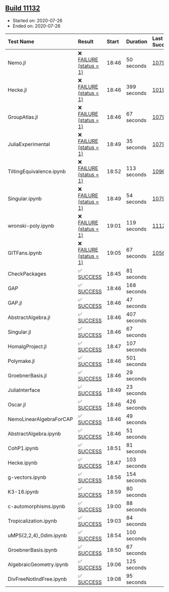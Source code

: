 ## [Build 11132](https://oscarci.mathematik.uni-kl.de/job/oscar/11132/)

* Started on: 2020-07-26
* Ended on: 2020-07-26

| Test Name    | Result | Start | Duration | Last Success | First Failure |
|:-------------|:-------|:------|:---------|:-------------|:--------------|
| Nemo.jl | ❌ [FAILURE (status = 1)](https://oscarci.mathematik.uni-kl.de/job/oscar/11132/artifact/logs/build-11132/Nemo.jl.log) | 18:46 | 50 seconds | [10790](https://oscarci.mathematik.uni-kl.de/job/oscar/10790/) | [10791](https://oscarci.mathematik.uni-kl.de/job/oscar/10791/) |
| Hecke.jl | ❌ [FAILURE (status = 1)](https://oscarci.mathematik.uni-kl.de/job/oscar/11132/artifact/logs/build-11132/Hecke.jl.log) | 18:46 | 399 seconds | [10197](https://oscarci.mathematik.uni-kl.de/job/oscar/10197/) | [10198](https://oscarci.mathematik.uni-kl.de/job/oscar/10198/) |
| GroupAtlas.jl | ❌ [FAILURE (status = 1)](https://oscarci.mathematik.uni-kl.de/job/oscar/11132/artifact/logs/build-11132/GroupAtlas.jl.log) | 18:46 | 67 seconds | [10790](https://oscarci.mathematik.uni-kl.de/job/oscar/10790/) | [10791](https://oscarci.mathematik.uni-kl.de/job/oscar/10791/) |
| JuliaExperimental | ❌ [FAILURE (status = 1)](https://oscarci.mathematik.uni-kl.de/job/oscar/11132/artifact/logs/build-11132/JuliaExperimental.log) | 18:49 | 35 seconds | [10790](https://oscarci.mathematik.uni-kl.de/job/oscar/10790/) | [10791](https://oscarci.mathematik.uni-kl.de/job/oscar/10791/) |
| TiltingEquivalence.ipynb | ❌ [FAILURE (status = 1)](https://oscarci.mathematik.uni-kl.de/job/oscar/11132/artifact/logs/build-11132/TiltingEquivalence.ipynb.log) | 18:52 | 113 seconds | [10962](https://oscarci.mathematik.uni-kl.de/job/oscar/10962/) | [10963](https://oscarci.mathematik.uni-kl.de/job/oscar/10963/) |
| Singular.ipynb | ❌ [FAILURE (status = 1)](https://oscarci.mathematik.uni-kl.de/job/oscar/11132/artifact/logs/build-11132/Singular.ipynb.log) | 18:49 | 54 seconds | [10790](https://oscarci.mathematik.uni-kl.de/job/oscar/10790/) | [10791](https://oscarci.mathematik.uni-kl.de/job/oscar/10791/) |
| wronski-poly.ipynb | ❌ [FAILURE (status = 1)](https://oscarci.mathematik.uni-kl.de/job/oscar/11132/artifact/logs/build-11132/wronski-poly.ipynb.log) | 19:01 | 119 seconds | [11129](https://oscarci.mathematik.uni-kl.de/job/oscar/11129/) | [11130](https://oscarci.mathematik.uni-kl.de/job/oscar/11130/) |
| GITFans.ipynb | ❌ [FAILURE (status = 1)](https://oscarci.mathematik.uni-kl.de/job/oscar/11132/artifact/logs/build-11132/GITFans.ipynb.log) | 19:05 | 67 seconds | [10566](https://oscarci.mathematik.uni-kl.de/job/oscar/10566/) | [10567](https://oscarci.mathematik.uni-kl.de/job/oscar/10567/) |
| CheckPackages | ✅ [SUCCESS](https://oscarci.mathematik.uni-kl.de/job/oscar/11132/artifact/logs/build-11132/CheckPackages.log) | 18:45 | 81 seconds |  |  |
| GAP | ✅ [SUCCESS](https://oscarci.mathematik.uni-kl.de/job/oscar/11132/artifact/logs/build-11132/GAP.log) | 18:46 | 168 seconds |  |  |
| GAP.jl | ✅ [SUCCESS](https://oscarci.mathematik.uni-kl.de/job/oscar/11132/artifact/logs/build-11132/GAP.jl.log) | 18:46 | 47 seconds |  |  |
| AbstractAlgebra.jl | ✅ [SUCCESS](https://oscarci.mathematik.uni-kl.de/job/oscar/11132/artifact/logs/build-11132/AbstractAlgebra.jl.log) | 18:46 | 407 seconds |  |  |
| Singular.jl | ✅ [SUCCESS](https://oscarci.mathematik.uni-kl.de/job/oscar/11132/artifact/logs/build-11132/Singular.jl.log) | 18:46 | 67 seconds |  |  |
| HomalgProject.jl | ✅ [SUCCESS](https://oscarci.mathematik.uni-kl.de/job/oscar/11132/artifact/logs/build-11132/HomalgProject.jl.log) | 18:47 | 107 seconds |  |  |
| Polymake.jl | ✅ [SUCCESS](https://oscarci.mathematik.uni-kl.de/job/oscar/11132/artifact/logs/build-11132/Polymake.jl.log) | 18:46 | 501 seconds |  |  |
| GroebnerBasis.jl | ✅ [SUCCESS](https://oscarci.mathematik.uni-kl.de/job/oscar/11132/artifact/logs/build-11132/GroebnerBasis.jl.log) | 18:46 | 29 seconds |  |  |
| JuliaInterface | ✅ [SUCCESS](https://oscarci.mathematik.uni-kl.de/job/oscar/11132/artifact/logs/build-11132/JuliaInterface.log) | 18:49 | 23 seconds |  |  |
| Oscar.jl | ✅ [SUCCESS](https://oscarci.mathematik.uni-kl.de/job/oscar/11132/artifact/logs/build-11132/Oscar.jl.log) | 18:46 | 426 seconds |  |  |
| NemoLinearAlgebraForCAP | ✅ [SUCCESS](https://oscarci.mathematik.uni-kl.de/job/oscar/11132/artifact/logs/build-11132/NemoLinearAlgebraForCAP.log) | 18:46 | 49 seconds |  |  |
| AbstractAlgebra.ipynb | ✅ [SUCCESS](https://oscarci.mathematik.uni-kl.de/job/oscar/11132/artifact/logs/build-11132/AbstractAlgebra.ipynb.log) | 18:46 | 51 seconds |  |  |
| CohP1.ipynb | ✅ [SUCCESS](https://oscarci.mathematik.uni-kl.de/job/oscar/11132/artifact/logs/build-11132/CohP1.ipynb.log) | 18:51 | 81 seconds |  |  |
| Hecke.ipynb | ✅ [SUCCESS](https://oscarci.mathematik.uni-kl.de/job/oscar/11132/artifact/logs/build-11132/Hecke.ipynb.log) | 18:47 | 103 seconds |  |  |
| g-vectors.ipynb | ✅ [SUCCESS](https://oscarci.mathematik.uni-kl.de/job/oscar/11132/artifact/logs/build-11132/g-vectors.ipynb.log) | 18:56 | 154 seconds |  |  |
| K3-16.ipynb | ✅ [SUCCESS](https://oscarci.mathematik.uni-kl.de/job/oscar/11132/artifact/logs/build-11132/K3-16.ipynb.log) | 18:59 | 80 seconds |  |  |
| c-automorphisms.ipynb | ✅ [SUCCESS](https://oscarci.mathematik.uni-kl.de/job/oscar/11132/artifact/logs/build-11132/c-automorphisms.ipynb.log) | 19:00 | 88 seconds |  |  |
| Tropicalization.ipynb | ✅ [SUCCESS](https://oscarci.mathematik.uni-kl.de/job/oscar/11132/artifact/logs/build-11132/Tropicalization.ipynb.log) | 19:03 | 84 seconds |  |  |
| uMPS(2,2,4)_0dim.ipynb | ✅ [SUCCESS](https://oscarci.mathematik.uni-kl.de/job/oscar/11132/artifact/logs/build-11132/uMPS-2-2-4-_0dim.ipynb.log) | 18:54 | 100 seconds |  |  |
| GroebnerBasis.ipynb | ✅ [SUCCESS](https://oscarci.mathematik.uni-kl.de/job/oscar/11132/artifact/logs/build-11132/GroebnerBasis.ipynb.log) | 18:50 | 67 seconds |  |  |
| AlgebraicGeometry.ipynb | ✅ [SUCCESS](https://oscarci.mathematik.uni-kl.de/job/oscar/11132/artifact/logs/build-11132/AlgebraicGeometry.ipynb.log) | 19:06 | 125 seconds |  |  |
| DivFreeNotIndFree.ipynb | ✅ [SUCCESS](https://oscarci.mathematik.uni-kl.de/job/oscar/11132/artifact/logs/build-11132/DivFreeNotIndFree.ipynb.log) | 19:08 | 95 seconds |  |  |
